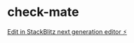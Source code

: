 # check-mate

[Edit in StackBlitz next generation editor ⚡️](https://stackblitz.com/~/github.com/ar-international/check-mate)